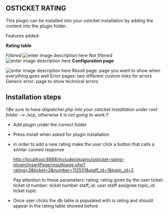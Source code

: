 ## OSTICKET RATING
This plugin can be installed into your osticket installation by adding the content into the plugin folder.

Features added:

**Rating table**

*Filtered*
![enter image description here](https://cdn.discordapp.com/attachments/951845560820838412/1118084338316214292/Screenshot_2023-06-13_at_09.46.13.png)
*Not filtered*
![enter image description here](https://cdn.discordapp.com/attachments/951845560820838412/1118084338530127942/Screenshot_2023-06-13_at_09.46.37.png)
**Configuration page**

![enter image description here](https://cdn.discordapp.com/attachments/951845560820838412/1118084561943932928/Screenshot_2023-06-13_at_09.48.41.png)
Result page: page you want to show when everything goes well
Error pages: two different custom links for errors
Generic error: page to show technical errors

## Installation steps

!!*Be sure to have dispatcher.php into your osticket installation under root folder --> /scp, otherwise it is not going to work.*!!

 - Add plugin under the correct folder
 - Press install when asked for plugin installation
 - in order to add a new rating make the user click a button that calls a similar canned response

    [http://localhost:8888/include/plugins/osticket-rating-plugin/insertPage/resultpage.php?rating=3&ticket=2&number=112501&staff_id=1&topic_id=2](http://localhost:8888/include/plugins/osticket-rating-plugin/insertPage/resultpage.php?rating=3&ticket=2&number=112501&staff_id=1&topic_id=2 "http://localhost:8888/include/plugins/osticket-rating-plugin/insertPage/resultpage.php?rating=3&ticket=2&number=112501&staff_id=1&topic_id=2")
    
    Pay attention to these parameters:
    rating: rating given by the user
    ticket: ticket id
    number: ticket number
	staff_id: user staff assignee
	topic_id: ticket topic
	
 - Once user clicks the db table is populated with is rating and should appear in the rating table showed before